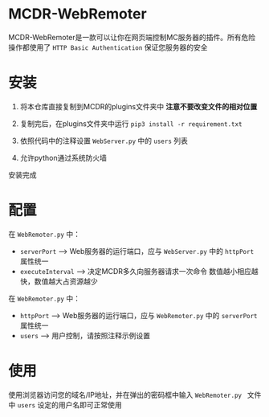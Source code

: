 # MCDR-WebRemoter
MCDR-WebRemoter是一款可以让你在网页端控制MC服务器的插件。所有危险操作都使用了 ` HTTP Basic Authentication ` 保证您服务器的安全

# 安装
1. 将本仓库直接复制到MCDR的plugins文件夹中 **注意不要改变文件的相对位置**

2. 复制完后，在plugins文件夹中运行 ` pip3 install -r requirement.txt `
3. 依照代码中的注释设置 ` WebServer.py ` 中的 ` users ` 列表
4. 允许python通过系统防火墙

安装完成

# 配置

在 ` WebRemoter.py ` 中：

- ` serverPort ` --> Web服务器的运行端口，应与 ` WebServer.py ` 中的 ` httpPort ` 属性统一
- ` executeInterval ` --> 决定MCDR多久向服务器请求一次命令 数值越小相应越快，数值越大占资源越少
  


在 ` WebRemoter.py ` 中：
- ` httpPort ` --> Web服务器的运行端口，应与 ` WebRemoter.py ` 中的 ` serverPort ` 属性统一
- ` users ` --> 用户控制，请按照注释示例设置

# 使用
使用浏览器访问您的域名/IP地址，并在弹出的密码框中输入 `WebRemoter.py ` 文件中 ` users ` 设定的用户名即可正常使用